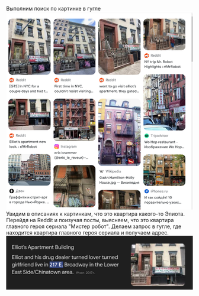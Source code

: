 Выполним поиск по картинке в гугле
![Writeup](https://github.com/2gis/CTF2024/raw/master/tasks/osint/secret_place/writeup/writeup1.png)
Увидим в описаниях к картинкам, что это квартира какого-то Элиота.
Перейдя на Reddit и поизучая посты, выясняем, что это квартира главного героя сериала "Мистер робот".
Делаем запрос в гугле, где находится квартира главного героя сериала и получаем адрес.
![Writeup](https://github.com/2gis/CTF2024/raw/master/tasks/osint/secret_place/writeup/writeup2.png)
